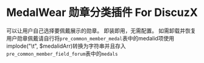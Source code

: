 # MedalWear 勋章分类插件 For DiscuzX

可以让用户自己选择要佩戴展示的勋章。
即装即用，无需配置。
如需卸载并恢复用户勋章佩戴请自行将`pre_common_member_medal`表中的medalid项使用implode("\t", $medalidArr)转换为字符串并且存入`pre_common_member_field_forum`表中的`medals`